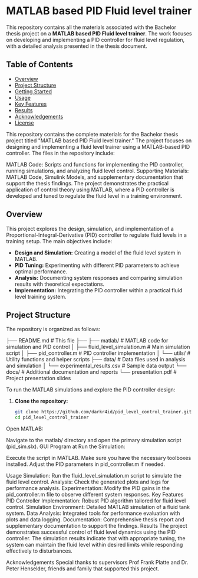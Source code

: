 # MATLAB based PID Fluid level trainer
This repository contains all the materials associated with the Bachelor thesis project on a **MATLAB based PID Fluid level trainer**. The work focuses on developing and implementing a PID controller for fluid level regulation, with a detailed analysis presented in the thesis document.

## Table of Contents

- [Overview](#overview)
- [Project Structure](#project-structure)
- [Getting Started](#getting-started)
- [Usage](#usage)
- [Key Features](#key-features)
- [Results](#results)
- [Acknowledgements](#acknowledgements)
- [License](#license)





This repository contains the complete materials for the Bachelor thesis project titled "MATLAB based PID Fluid level trainer." The project focuses on designing and implementing a fluid level trainer using a MATLAB-based PID controller. The files in the repository include:


MATLAB Code: Scripts and functions for implementing the PID controller, running simulations, and analyzing fluid level control.
Supporting Materials: MATLAB Code, Simulink Models, and supplementary documentation that support the thesis findings.
The project demonstrates the practical application of control theory using MATLAB, where a PID controller is developed and tuned to regulate the fluid level in a training environment.

## Overview

This project explores the design, simulation, and implementation of a Proportional-Integral-Derivative (PID) controller to regulate fluid levels in a training setup. The main objectives include:

- **Design and Simulation:** Creating a model of the fluid level system in MATLAB.
- **PID Tuning:** Experimenting with different PID parameters to achieve optimal performance.
- **Analysis:** Documenting system responses and comparing simulation results with theoretical expectations.
- **Implementation:** Integrating the PID controller within a practical fluid level training system.

## Project Structure

The repository is organized as follows:

├── README.md # This file ├── ├── matlab/ # MATLAB code for simulation and PID control │ ├── fluid_level_simulation.m # Main simulation script │ ├── pid_controller.m # PID controller implementation │ └── utils/ # Utility functions and helper scripts ├── data/ # Data files used in analysis and simulation │ └── experimental_results.csv # Sample data output └── docs/ # Additional documentation and reports └── presentation.pdf # Project presentation slides


To run the MATLAB simulations and explore the PID controller design:

1. **Clone the repository:**

   ```bash
   git clone https://github.com/darkr4id/pid_level_control_trainer.git
   cd pid_level_control_trainer
Open MATLAB:

Navigate to the matlab/ directory and open the primary simulation script (pid_sim.slx).
GUI Program at 
Run the Simulation:

Execute the script in MATLAB. Make sure you have the necessary toolboxes installed. Adjust the PID parameters in pid_controller.m if needed.

Usage
Simulation: Run the fluid_level_simulation.m script to simulate the fluid level control.
Analysis: Check the generated plots and logs for performance analysis.
Experimentation: Modify the PID gains in the pid_controller.m file to observe different system responses.
Key Features
PID Controller Implementation: Robust PID algorithm tailored for fluid level control.
Simulation Environment: Detailed MATLAB simulation of a fluid tank system.
Data Analysis: Integrated tools for performance evaluation with plots and data logging.
Documentation: Comprehensive thesis report and supplementary documentation to support the findings.
Results
The project demonstrates successful control of fluid level dynamics using the PID controller. The simulation results indicate that with appropriate tuning, the system can maintain the fluid level within desired limits while responding effectively to disturbances.

Acknowledgements
Special thanks to supervisors Prof Frank Platte and Dr. Peter Henselder, friends and family that supported this project. 
